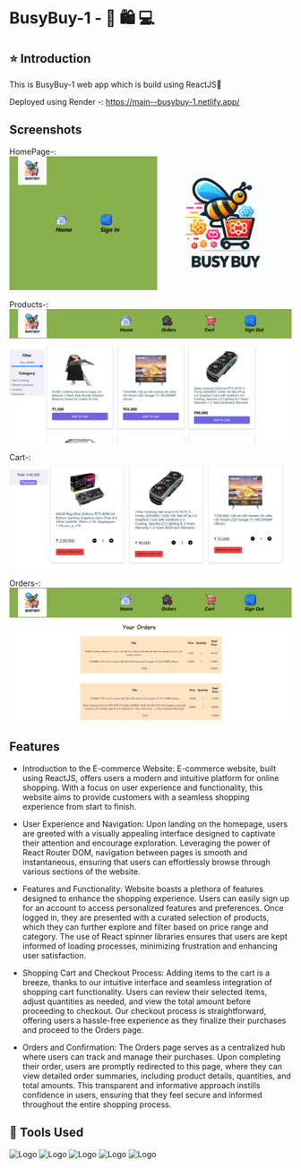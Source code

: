 
# BusyBuy-1 - 🛒 🛍️ 💻
## ⭐ Introduction 

This is BusyBuy-1 web app which is build using ReactJS🚀

Deployed using Render -: https://main--busybuy-1.netlify.app/





## Screenshots
HomePage-:
![App Screenshot](ScreenShots/Screenshot-2024-04-12-201414.png)

Products-:
![App Screenshot](ScreenShots/Screenshot-2024-04-12%20201505.png)

Cart-:
![App Screenshot](ScreenShots/Screenshot-2024-04-12-201541.png)

Orders-:
![App Screenshot](ScreenShots/Screenshot-2024-04-12-201608.png)



## Features

- Introduction to the E-commerce Website:
E-commerce website, built using ReactJS, offers users a modern and intuitive platform for online shopping. With a focus on user experience and functionality, this website aims to provide customers with a seamless shopping experience from start to finish. 

- User Experience and Navigation:
Upon landing on the homepage, users are greeted with a visually appealing interface designed to captivate their attention and encourage exploration. Leveraging the power of React Router DOM, navigation between pages is smooth and instantaneous, ensuring that users can effortlessly browse through various sections of the website.

- Features and Functionality:
Website boasts a plethora of features designed to enhance the shopping experience. Users can easily sign up for an account to access personalized features and preferences. Once logged in, they are presented with a curated selection of products, which they can further explore and filter based on price range and category. The use of React spinner libraries ensures that users are kept informed of loading processes, minimizing frustration and enhancing user satisfaction.

- Shopping Cart and Checkout Process:
Adding items to the cart is a breeze, thanks to our intuitive interface and seamless integration of shopping cart functionality. Users can review their selected items, adjust quantities as needed, and view the total amount before proceeding to checkout. Our checkout process is straightforward, offering users a hassle-free experience as they finalize their purchases and proceed to the Orders page.

- Orders and Confirmation:
The Orders page serves as a centralized hub where users can track and manage their purchases. Upon completing their order, users are promptly redirected to this page, where they can view detailed order summaries, including product details, quantities, and total amounts. This transparent and informative approach instills confidence in users, ensuring that they feel secure and informed throughout the entire shopping process.





## 🔨 Tools Used

![Logo](https://camo.githubusercontent.com/e56ca1eaaab376d28db9d2cc5f9b4764d97dfdc52235e5fe96d03f2e63d9550b/68747470733a2f2f7777772e77332e6f72672f68746d6c2f6c6f676f2f646f776e6c6f6164732f48544d4c355f4c6f676f5f3235362e706e67)
![Logo](https://camo.githubusercontent.com/c541c11ce18a7abaf63765b8dbbee0540892a73d54a6eedf616eec2d13937ce3/68747470733a2f2f6c6f676f6469782e636f6d2f6c6f676f2f3437303330392e706e67)
![Logo](https://1000logos.net/wp-content/uploads/2020/09/JavaScript-Logo.png)
![Logo](https://camo.githubusercontent.com/a9a2d6bf2fca57ecf18a1f129bf6079370f1ceacc6997e873f25d1b4396195e9/68747470733a2f2f636f64652e76697375616c73747564696f2e636f6d2f6173736574732f6170706c652d746f7563682d69636f6e2e706e67)
![Logo](https://media.licdn.com/dms/image/D4D12AQHa-uvFqNbRDA/article-cover_image-shrink_600_2000/0/1659628219023?e=2147483647&v=beta&t=GH1KT8h7pwXdu_xXt-76FyVYiYmSy8Y_Vv8Sdf0Q1Ag)



